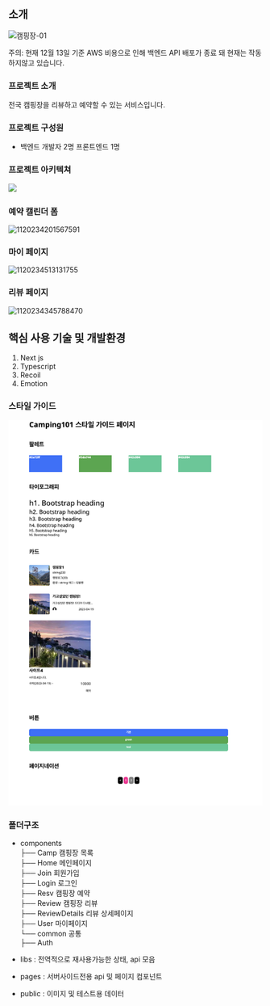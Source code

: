 ## 소개

<img alt="캠핑장-01" src="https://github.com/gn753/camping101_refector/assets/71584114/77d951a4-2603-42a1-8e99-775351f2f091" width="600px" height="400px">   

주의: 현재 12월 13일 기준 AWS 비용으로 인해 백엔드 API 배포가 종료 돼 현재는 작동하지않고 있습니다.   

### 프로젝트 소개
전국 캠핑장을 리뷰하고 예약할 수 있는 서비스입니다. 

### 프로젝트 구성원 
- 백엔드 개발자 2명 프론트엔드 1명

### 프로젝트 아키텍쳐
<img src="https://github.com/gn753/camping101_refector/assets/71584114/606ca0a1-3ca2-4500-8cca-8e1753e97943"/>


### 예약 캘린더 폼 
![1120234201567591](https://github.com/gn753/camping101_refector/assets/71584114/7ac8c9d9-15fd-4fce-b2bb-838ebd886d48)


### 마이 페이지

![1120234513131755](https://github.com/gn753/camping101_refector/assets/71584114/af3a867f-9626-4659-ab27-fb187c7333da)


### 리뷰 페이지 

![1120234345788470](https://github.com/gn753/camping101_refector/assets/71584114/13ef8b60-1361-4b34-94de-30accc138882)


## 핵심 사용 기술 및 개발환경

1. Next js
2. Typescript
3. Recoil
4. Emotion

### 스타일 가이드

![image](./documents/imgs/styleguide-01.png)

### 폴더구조

- components  
  ├── Camp 캠핑장 목록  
  ├── Home 메인페이지  
  ├── Join 회원가입  
  ├── Login 로그인  
  ├── Resv 캠핑장 예약  
  ├── Review 캠핑장 리뷰  
  ├── ReviewDetails 리뷰 상세페이지  
  ├── User 마이페이지  
  └── common 공통  
   ├── Auth

- libs : 전역적으로 재사용가능한 상태, api 모음
- pages : 서버사이드전용 api 및 페이지 컴포넌트
- public : 이미지 및 테스트용 데이터
